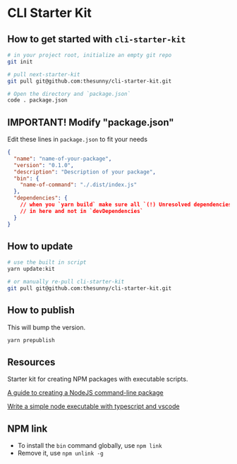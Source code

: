 # CLI Starter Kit

## How to get started with `cli-starter-kit`

```sh
# in your project root, initialize an empty git repo
git init

# pull next-starter-kit
git pull git@github.com:thesunny/cli-starter-kit.git

# Open the directory and `package.json`
code . package.json
```

## IMPORTANT! Modify "package.json"

Edit these lines in `package.json` to fit your needs

```json
{
  "name": "name-of-your-package",
  "version": "0.1.0",
  "description": "Description of your package",
  "bin": {
    "name-of-command": "./.dist/index.js"
  },
  "dependencies": {
    // when you `yarn build` make sure all `(!) Unresolved dependencies` are
    // in here and not in `devDependencies`
  }
}
```

## How to update

```sh
# use the built in script
yarn update:kit

# or manually re-pull cli-starter-kit
git pull git@github.com:thesunny/cli-starter-kit.git
```

## How to publish

This will bump the version.

```sh
yarn prepublish
```

## Resources

Starter kit for creating NPM packages with executable scripts.

[A guide to creating a NodeJS command-line package](https://medium.com/netscape/a-guide-to-create-a-nodejs-command-line-package-c2166ad0452e)

[Write a simple node executable with typescript and vscode](https://medium.com/wizardnet972/write-a-simple-node-executable-with-typescript-and-vscode-97c58adca02d)

## NPM link

- To install the `bin` command globally, use `npm link`
- Remove it, use `npm unlink -g`
